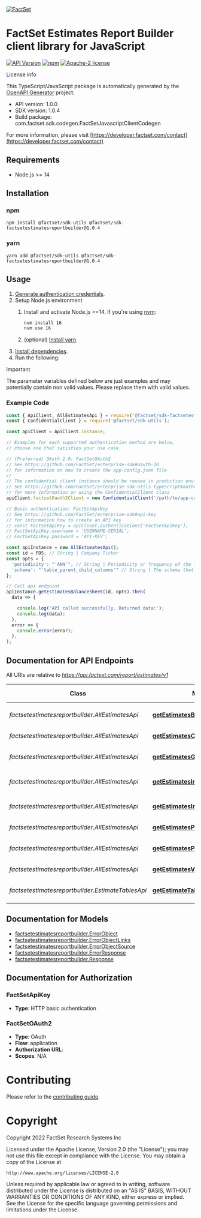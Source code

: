 [![FactSet](https://raw.githubusercontent.com/factset/enterprise-sdk/main/docs/images/factset-logo.svg)](https://www.factset.com)

# FactSet Estimates Report Builder client library for JavaScript

[![API Version](https://img.shields.io/badge/api-v1.0.0-blue)](https://developer.factset.com/api-catalog/factset-estimates-report-builder-api)
[![npm](https://img.shields.io/npm/v/@factset/sdk-factsetestimatesreportbuilder)](https://www.npmjs.com/package/@factset/sdk-factsetestimatesreportbuilder)
[![Apache-2 license](https://img.shields.io/badge/license-Apache2-brightgreen.svg)](https://www.apache.org/licenses/LICENSE-2.0)

License info

This TypeScript/JavaScript package is automatically generated by the [OpenAPI Generator](https://openapi-generator.tech) project:

- API version: 1.0.0
- SDK version: 1.0.4
- Build package: com.factset.sdk.codegen.FactSetJavascriptClientCodegen

For more information, please visit [https://developer.factset.com/contact](https://developer.factset.com/contact)

## Requirements

* Node.js >= 14

## Installation

### npm

```shell
npm install @factset/sdk-utils @factset/sdk-factsetestimatesreportbuilder@1.0.4
```

### yarn

```shell
yarn add @factset/sdk-utils @factset/sdk-factsetestimatesreportbuilder@1.0.4
```

## Usage

1. [Generate authentication credentials](../../../../README.md#authentication).
2. Setup Node.js environment
   1. Install and activate Node.js >=14. If you're using [nvm](https://github.com/nvm-sh/nvm):

      ```sh
      nvm install 16
      nvm use 16
      ```

   2. (optional) [Install yarn](https://yarnpkg.com/getting-started/install).
3. [Install dependencies](#installation).
4. Run the following:

> [!IMPORTANT]
> The parameter variables defined below are just examples and may potentially contain non valid values. Please replace them with valid values.

### Example Code


```javascript
const { ApiClient, AllEstimatesApi } = require('@factset/sdk-factsetestimatesreportbuilder');
const { ConfidentialClient } = require('@factset/sdk-utils');

const apiClient = ApiClient.instance;

// Examples for each supported authentication method are below,
// choose one that satisfies your use case.

// (Preferred) OAuth 2.0: FactSetOAuth2
// See https://github.com/FactSet/enterprise-sdk#oauth-20
// for information on how to create the app-config.json file
//
// The confidential client instance should be reused in production environments.
// See https://github.com/FactSet/enterprise-sdk-utils-typescript#authentication
// for more information on using the ConfidentialClient class
apiClient.factsetOauth2Client = new ConfidentialClient('/path/to/app-config.json');

// Basic authentication: FactSetApiKey
// See https://github.com/FactSet/enterprise-sdk#api-key
// for information how to create an API key
// const FactSetApiKey = apiClient.authentications['FactSetApiKey'];
// FactSetApiKey.username = 'USERNAME-SERIAL';
// FactSetApiKey.password = 'API-KEY';

const apiInstance = new AllEstimatesApi();
const id = FDS; // String | Company Ticker
const opts = {
  'periodicity': "'ANN'", // String | Periodicity or frequency of the fiscal periods.
  'schema': "'table_parent_child_columns'" // String | The schema that the data is returned as. The following are descriptions for the accepted values: - table_group_level - STACH 2.0 row organized package format with parent-child relationships represented using STACH group level cell metadata - table_parent_child_columns - STACH 2.0 row organized package format with parent-child relationships represented using STACH parent-child columns 
};

// Call api endpoint
apiInstance.getEstimatesBalanceSheet(id, opts).then(
  data => {

    console.log('API called successfully. Returned data:');
    console.log(data);
  },
  error => {
    console.error(error);
  },
);

```


## Documentation for API Endpoints

All URIs are relative to *https://api.factset.com/report/estimates/v1*

Class | Method | HTTP request | Description
------------ | ------------- | ------------- | -------------
*factsetestimatesreportbuilder.AllEstimatesApi* | [**getEstimatesBalanceSheet**](docs/AllEstimatesApi.md#getEstimatesBalanceSheet) | **GET** /balance-sheet | Balance Sheet
*factsetestimatesreportbuilder.AllEstimatesApi* | [**getEstimatesCashFlow**](docs/AllEstimatesApi.md#getEstimatesCashFlow) | **GET** /cash-flow | Cash Flow
*factsetestimatesreportbuilder.AllEstimatesApi* | [**getEstimatesGeographicSegments**](docs/AllEstimatesApi.md#getEstimatesGeographicSegments) | **GET** /geographic-segments | Geographic Segments
*factsetestimatesreportbuilder.AllEstimatesApi* | [**getEstimatesIncomeStatement**](docs/AllEstimatesApi.md#getEstimatesIncomeStatement) | **GET** /income-statement | Income Statement
*factsetestimatesreportbuilder.AllEstimatesApi* | [**getEstimatesIndustryMetrics**](docs/AllEstimatesApi.md#getEstimatesIndustryMetrics) | **GET** /industry-metrics | Industry Metrics
*factsetestimatesreportbuilder.AllEstimatesApi* | [**getEstimatesPerShare**](docs/AllEstimatesApi.md#getEstimatesPerShare) | **GET** /per-share | Per Share
*factsetestimatesreportbuilder.AllEstimatesApi* | [**getEstimatesProductSegments**](docs/AllEstimatesApi.md#getEstimatesProductSegments) | **GET** /product-segments | Product Segments
*factsetestimatesreportbuilder.AllEstimatesApi* | [**getEstimatesValuation**](docs/AllEstimatesApi.md#getEstimatesValuation) | **GET** /valuation | Valuation
*factsetestimatesreportbuilder.EstimateTablesApi* | [**getEstimateTablesTable**](docs/EstimateTablesApi.md#getEstimateTablesTable) | **GET** /table | Interim/Annual Estimate Table


## Documentation for Models

 - [factsetestimatesreportbuilder.ErrorObject](docs/ErrorObject.md)
 - [factsetestimatesreportbuilder.ErrorObjectLinks](docs/ErrorObjectLinks.md)
 - [factsetestimatesreportbuilder.ErrorObjectSource](docs/ErrorObjectSource.md)
 - [factsetestimatesreportbuilder.ErrorResponse](docs/ErrorResponse.md)
 - [factsetestimatesreportbuilder.Response](docs/Response.md)


## Documentation for Authorization



### FactSetApiKey

- **Type**: HTTP basic authentication



### FactSetOAuth2


- **Type**: OAuth
- **Flow**: application
- **Authorization URL**: 
- **Scopes**: N/A


# Contributing

Please refer to the [contributing guide](../../../../CONTRIBUTING.md).

# Copyright

Copyright 2022 FactSet Research Systems Inc

Licensed under the Apache License, Version 2.0 (the "License");
you may not use this file except in compliance with the License.
You may obtain a copy of the License at

    http://www.apache.org/licenses/LICENSE-2.0

Unless required by applicable law or agreed to in writing, software
distributed under the License is distributed on an "AS IS" BASIS,
WITHOUT WARRANTIES OR CONDITIONS OF ANY KIND, either express or implied.
See the License for the specific language governing permissions and
limitations under the License.
